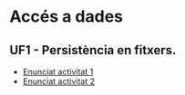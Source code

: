 # Accés a dades
## UF1 - Persistència en fitxers.

- [Enunciat activitat 1](activitat1.md)
- [Enunciat activitat 2](activitat2.md)
